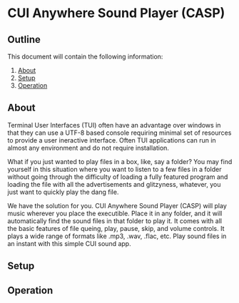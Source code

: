 # CUI Anywhere Sound Player (CASP)
## Outline

This document will contain the following information:
1. [About](#About)
2. [Setup](#Setup)
3. [Operation](#Operation)


## About

Terminal User Interfaces (TUI) often have an advantage over windows in that they can use a UTF-8 based console requiring minimal set of resources to provide a user ineractive interface. Often TUI applications can run in almost any environment and do not require installation.

What if you just wanted to play files in a box, like, say a folder? You may find yourself in this situation where you want to listen to a few files in a folder without going through the difficulty of loading a fully featured program and loading the file with all the advertisements and glitzyness, whatever, you just want to quickly play the dang file.

We have the solution for you. CUI Anywhere Sound Player (CASP) will play music wherever you place the executible. Place it in any folder, and it will automatically find the sound files in that folder to play it. It comes with all the basic features of file queing, play, pause, skip, and volume controls. It plays a wide range of formats like .mp3, .wav, .flac, etc. Play sound files in an instant with this simple CUI sound app.

## Setup


## Operation
